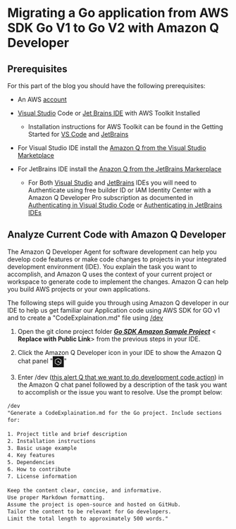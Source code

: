 # Migrating a Go application from AWS SDK Go V1 to Go V2 with Amazon Q Developer

## Prerequisites 

For this part of the blog you should have the following prerequisites: 

* An AWS [account](https://signin.aws.amazon.com/signin?redirect_uri=https%3A%2F%2Fportal.aws.amazon.com%2Fbilling%2Fsignup%2Fresume&client_id=signup)

* [Visual Studio](https://aws.amazon.com/visualstudiocode/) Code or [Jet Brains IDE](https://docs.aws.amazon.com/toolkit-for-jetbrains/latest/userguide/setup-toolkit.html) with AWS Toolkit Installed

    * Installation instructions for AWS Toolkit can be found in the Getting Started for [VS Code](https://docs.aws.amazon.com/toolkit-for-vscode/latest/userguide/setup-toolkit.html) and  [JetBrains](https://docs.aws.amazon.com/toolkit-for-jetbrains/latest/userguide/setup-toolkit.html)

* For Visual Studio IDE install the [Amazon Q from the Visual Studio Marketplace](https://marketplace.visualstudio.com/items?itemName=AmazonWebServices.amazon-q-vscode) 

* For JetBrains IDE install the [Anazon Q from the JetBrains Markerplace](https://plugins.jetbrains.com/plugin/24267-amazon-q/)

    * For Both [Visual Studio](https://marketplace.visualstudio.com/items?itemName=AmazonWebServices.amazon-q-vscode) and [JetBrains](https://plugins.jetbrains.com/plugin/24267-amazon-q/) IDEs you will need to Authenticate using free builder ID or IAM Identity Center with a Amazon Q Developer Pro subscription as documented in [Authenticating in Visual Studio Code](https://docs.aws.amazon.com/amazonq/latest/qdeveloper-ug/q-in-IDE-setup.html#setup-vscode) or [Authenticating in JetBrains IDEs](https://docs.aws.amazon.com/amazonq/latest/qdeveloper-ug/q-in-IDE-setup.html#setup-jetbrains)

## Analyze Current Code with Amazon Q Developer
The Amazon Q Developer Agent for software development can help you develop code features or make code changes to projects in your integrated development environment (IDE). You explain the task you want to accomplish, and Amazon Q uses the context of your current project or workspace to generate code to implement the changes. Amazon Q can help you build AWS projects or your own applications.

The following steps will guide you through using Amazon Q developer in our IDE to help us get familiar our Application code using AWS SDK for GO v1 and to create a "CodeExplaination.md" file using [/dev](https://docs.aws.amazon.com/amazonq/latest/qdeveloper-ug/software-dev.html#develop) 

1. Open the git clone project folder ***[Go SDK Amazon Sample Project](https://gitlab.aws.dev/go_sdk_blog/go_sdk_amazon_q)*** < **Replace with Public Link**> from the previous steps in your IDE.
2. Click the Amazon Q Developer icon in your IDE to show the Amazon Q chat panel "<img align="center" width="25" height="25" src="./images/amazon_q.png">"

2. Enter /dev ([this alert Q that we want to do development code action](https://docs.aws.amazon.com/amazonq/latest/qdeveloper-ug/software-dev.html)) in the Amazon Q chat panel followed by a description of the task you want to accomplish or the issue you want to resolve. Use the prompt below:

```text
/dev
"Generate a CodeExplaination.md for the Go project. Include sections for:

1. Project title and brief description
2. Installation instructions
3. Basic usage example
4. Key features
5. Dependencies
6. How to contribute
7. License information

Keep the content clear, concise, and informative. 
Use proper Markdown formatting. 
Assume the project is open-source and hosted on GitHub. 
Tailor the content to be relevant for Go developers. 
Limit the total length to approximately 500 words."
```




